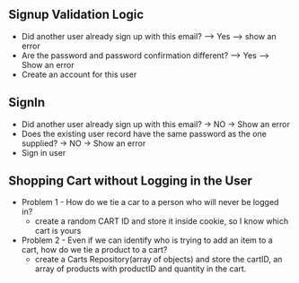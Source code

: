 ## Signup Validation Logic

- Did another user already sign up with this email? --> Yes --> show an error
- Are the password and password confirmation different? --> Yes --> Show an error
- Create an account for this user


## SignIn 

- Did another user already sign up with this email? -> NO -> Show an error
- Does the existing user record have the same password as the one supplied? -> NO -> Show an error
- Sign in user

## Shopping Cart without Logging in the User

- Problem 1 - How do we tie a car to a person who will never be logged in?
    - create a random CART ID and store it inside cookie, so I know which cart is yours
- Problem 2 - Even if we can identify who is trying to add an item to a cart, how do we tie a product to a cart?
    - create a Carts Repository(array of objects) and store the cartID, an array of products with productID and quantity in the cart.